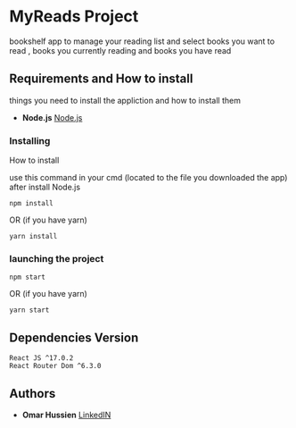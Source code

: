 # MyReads Project

bookshelf app to manage your reading list and select books you want to read ,  books you currently reading and books you have read

## Requirements and How to install

things you need to install the appliction and how to install them

* **Node.js** [Node.js](https://nodejs.org/en/)

### Installing

How to install

use this command in your cmd (located to the file you downloaded the app) after install Node.js

```
npm install
```

OR (if you have yarn)

```
yarn install
```

### launching the project

```
npm start
```

OR (if you have yarn)

```
yarn start
```

## Dependencies Version

```
React JS ^17.0.2
React Router Dom ^6.3.0
```


## Authors

* **Omar Hussien** [LinkedIN](https://www.linkedin.com/in/omarweb/)






